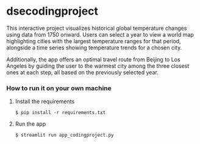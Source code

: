 # dsecodingproject
This interactive project visualizes historical global temperature changes using data from 1750 onward. Users can select a year to view a world map highlighting cities with the largest temperature ranges for that period, alongside a time series showing temperature trends for a chosen city.

Additionally, the app offers an optimal travel route from Beijing to Los Angeles by guiding the user to the warmest city among the three closest ones at each step, all based on the previously selected year.


### How to run it on your own machine

1. Install the requirements

   ```
   $ pip install -r requirements.txt
   ```

2. Run the app

   ```
   $ streamlit run app_codingproject.py
   ```
